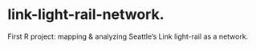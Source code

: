 # link-light-rail-network.
First R project: mapping &amp; analyzing Seattle’s Link light-rail as a network.
